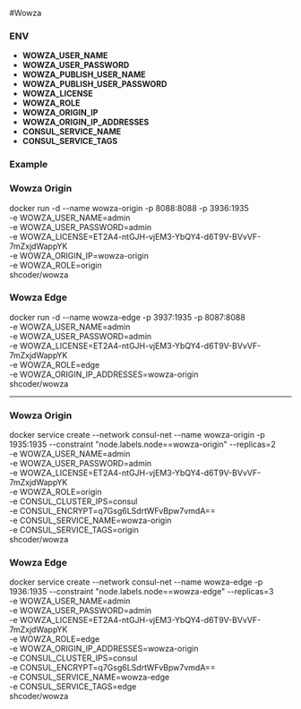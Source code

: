 #Wowza

### ENV
* **WOWZA_USER_NAME**
* **WOWZA_USER_PASSWORD**
* **WOWZA_PUBLISH_USER_NAME**
* **WOWZA_PUBLISH_USER_PASSWORD**
* **WOWZA_LICENSE**
* **WOWZA_ROLE**
* **WOWZA_ORIGIN_IP**
* **WOWZA_ORIGIN_IP_ADDRESSES**
* **CONSUL_SERVICE_NAME**
* **CONSUL_SERVICE_TAGS**

### Example

### Wowza Origin
docker run -d --name wowza-origin -p 8088:8088 -p 3936:1935 \
  -e WOWZA_USER_NAME=admin \
  -e WOWZA_USER_PASSWORD=admin \
  -e WOWZA_LICENSE=ET2A4-ntGJH-vjEM3-YbQY4-d6T9V-BVvVF-7mZxjdWappYK \
  -e WOWZA_ORIGIN_IP=wowza-origin \
  -e WOWZA_ROLE=origin \
shcoder/wowza 

### Wowza Edge
docker run -d --name wowza-edge -p 3937:1935 -p 8087:8088 \
  -e WOWZA_USER_NAME=admin \
  -e WOWZA_USER_PASSWORD=admin \
  -e WOWZA_LICENSE=ET2A4-ntGJH-vjEM3-YbQY4-d6T9V-BVvVF-7mZxjdWappYK \
  -e WOWZA_ROLE=edge \
  -e WOWZA_ORIGIN_IP_ADDRESSES=wowza-origin \
shcoder/wowza 

--------------------------------------------------------------------------------------

### Wowza Origin
docker service create --network consul-net --name wowza-origin -p 1935:1935 --constraint "node.labels.node==wowza-origin" --replicas=2 \
  -e WOWZA_USER_NAME=admin \
  -e WOWZA_USER_PASSWORD=admin \
  -e WOWZA_LICENSE=ET2A4-ntGJH-vjEM3-YbQY4-d6T9V-BVvVF-7mZxjdWappYK \
  -e WOWZA_ROLE=origin \
  -e CONSUL_CLUSTER_IPS=consul \
  -e CONSUL_ENCRYPT=q7Gsg6LSdrtWFvBpw7vmdA== \
  -e CONSUL_SERVICE_NAME=wowza-origin \
  -e CONSUL_SERVICE_TAGS=origin \
shcoder/wowza 

### Wowza Edge
docker service create --network consul-net --name wowza-edge -p 1936:1935 --constraint "node.labels.node==wowza-edge" --replicas=3 \
  -e WOWZA_USER_NAME=admin \
  -e WOWZA_USER_PASSWORD=admin \
  -e WOWZA_LICENSE=ET2A4-ntGJH-vjEM3-YbQY4-d6T9V-BVvVF-7mZxjdWappYK \
  -e WOWZA_ROLE=edge \
  -e WOWZA_ORIGIN_IP_ADDRESSES=wowza-origin \
  -e CONSUL_CLUSTER_IPS=consul \
  -e CONSUL_ENCRYPT=q7Gsg6LSdrtWFvBpw7vmdA== \
  -e CONSUL_SERVICE_NAME=wowza-edge \
  -e CONSUL_SERVICE_TAGS=edge \
shcoder/wowza
